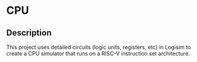 # CPU


## Description

This project uses detailed circuits (logic units, registers, etc) in Logisim to create a CPU simulator that runs on a RISC-V instruction set architecture.
